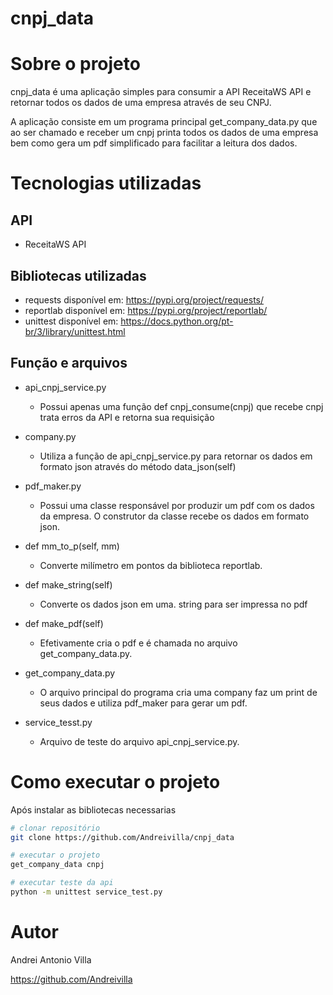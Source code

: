 # cnpj_data

# Sobre o projeto

cnpj_data é uma aplicação simples para consumir a API ReceitaWS API e retornar todos os dados de uma empresa através de seu CNPJ.

A aplicação consiste em um programa principal get_company_data.py que ao ser chamado e receber um cnpj printa todos os dados de uma empresa bem como gera um pdf simplificado para facilitar a leitura dos dados.

# Tecnologias utilizadas
## API
- ReceitaWS API
## Bibliotecas utilizadas 
- requests disponível em:  https://pypi.org/project/requests/
- reportlab disponível em: https://pypi.org/project/reportlab/
- unittest disponível em: https://docs.python.org/pt-br/3/library/unittest.html

## Função e arquivos

- api_cnpj_service.py 
  * Possui apenas uma função def cnpj_consume(cnpj) que recebe cnpj trata erros da API e retorna sua requisição

- company.py 
  * Utiliza a função de api_cnpj_service.py para retornar os dados em formato json através do método data_json(self)

- pdf_maker.py  
  * Possui uma classe responsável por produzir um pdf com os dados da empresa. O construtor da classe recebe os dados em formato json.
  
- def mm_to_p(self, mm) 
  *  Converte milímetro em pontos da biblioteca reportlab.
  
- def make_string(self) 
  *  Converte os dados json em uma. string para ser impressa no pdf
  
- def make_pdf(self) 
  *   Efetivamente cria o pdf e é chamada no arquivo get_company_data.py.

- get_company_data.py 
  * O arquivo principal do programa cria uma company faz um print de seus dados e utiliza pdf_maker para gerar um pdf.

- service_tesst.py  
  * Arquivo de teste do arquivo api_cnpj_service.py.


# Como executar o projeto
Após instalar as bibliotecas necessarias

```bash
# clonar repositório
git clone https://github.com/Andreivilla/cnpj_data

# executar o projeto
get_company_data cnpj

# executar teste da api
python -m unittest service_test.py	
```

# Autor

Andrei Antonio Villa

https://github.com/Andreivilla
